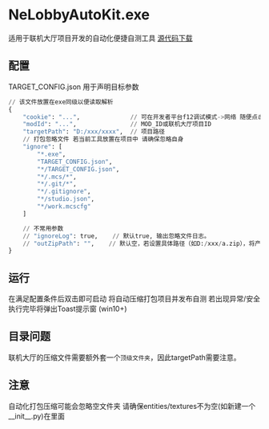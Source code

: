 # NeLobbyAutoKit.exe
适用于联机大厅项目开发的自动化便捷自测工具
[源代码下载](https://gitee.com/bili_zero123/ne-lobby-auto-kit)

## 配置
TARGET_CONFIG.json 用于声明目标参数
```python
// 该文件放置在exe同级以便读取解析
{
    "cookie": "...",              // 可在开发者平台f12调试模式->网络 随便点击一个MOD查看可以捕获到me字头的请求 其中包含你的账号cookie
    "modId": "...",               // MOD_ID或联机大厅项目ID
    "targetPath": "D:/xxx/xxxx",  // 项目路径
    // 打包忽略文件 若当前工具放置在项目中 请确保忽略自身
    "ignore": [
        "*.exe",
        "TARGET_CONFIG.json",
        "*/TARGET_CONFIG.json",
        "*/.mcs/*",
        "*/.git/*",
        "*/.gitignore",
        "*/studio.json",
        "*/work.mcscfg"
    ]

    // 不常用参数
    // "ignoreLog": true,    // 默认true, 输出忽略文件日志。
    // "outZipPath": "",    // 默认空，若设置具体路径（如D:/xxx/a.zip），将产生具体压缩文件，否则只在内存中处理。
}
```

## 运行
在满足配置条件后双击即可启动 将自动压缩打包项目并发布自测 若出现异常/安全执行完毕将弹出Toast提示窗 (win10+)

## 目录问题
联机大厅的压缩文件需要额外套一个`顶级文件夹`，因此targetPath需要注意。

## 注意
自动化打包压缩可能会忽略空文件夹 请确保entities/textures不为空(如新建一个__init__.py)在里面